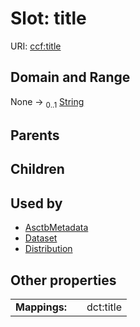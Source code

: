 
# Slot: title




URI: [ccf:title](http://purl.org/ccf/title)


## Domain and Range

None &#8594;  <sub>0..1</sub> [String](types/String.md)

## Parents


## Children


## Used by

 * [AsctbMetadata](AsctbMetadata.md)
 * [Dataset](Dataset.md)
 * [Distribution](Distribution.md)

## Other properties

|  |  |  |
| --- | --- | --- |
| **Mappings:** | | dct:title |

